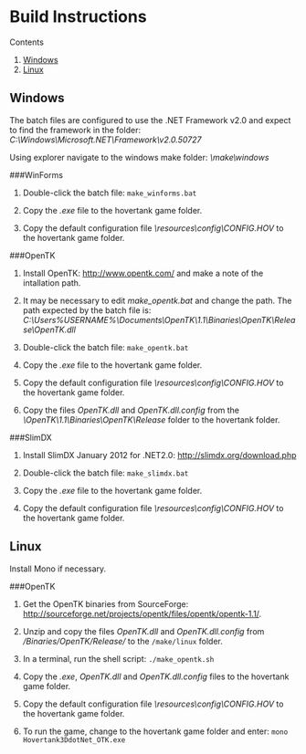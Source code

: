 Build Instructions
==================

Contents

1. [Windows](#Windows)
2. [Linux](#Linux)

Windows
-------

The batch files are configured to use the .NET Framework v2.0 and expect to find the framework in the folder: *C:\Windows\Microsoft.NET\Framework\v2.0.50727*

Using explorer navigate to the windows make folder: *\make\windows*

###WinForms

1. Double-click the batch file: ```make_winforms.bat```

2. Copy the *.exe* file to the hovertank game folder.

3. Copy the default configuration file *\resources\config\CONFIG.HOV* to the hovertank game folder.

###OpenTK

1. Install OpenTK: http://www.opentk.com/ and make a note of the intallation path.

2. It may be necessary to edit *make_opentk.bat* and change the path. The path expected by the batch file is: *C:\Users\%USERNAME%\Documents\OpenTK\1.1\Binaries\OpenTK\Release\OpenTK.dll*

3. Double-click the batch file: ```make_opentk.bat```

4. Copy the *.exe* file to the hovertank game folder.

5. Copy the default configuration file *\resources\config\CONFIG.HOV* to the hovertank game folder.

6. Copy the files *OpenTK.dll* and *OpenTK.dll.config* from the *\OpenTK\1.1\Binaries\OpenTK\Release* folder to the hovertank folder.

###SlimDX

1. Install SlimDX January 2012 for .NET2.0: http://slimdx.org/download.php

2. Double-click the batch file: ```make_slimdx.bat```

3. Copy the *.exe* file to the hovertank game folder.

4. Copy the default configuration file *\resources\config\CONFIG.HOV* to the hovertank game folder.

Linux
-----

Install Mono if necessary.

###OpenTK

1. Get the OpenTK binaries from SourceForge: http://sourceforge.net/projects/opentk/files/opentk/opentk-1.1/.

2. Unzip and copy the files *OpenTK.dll* and *OpenTK.dll.config* from */Binaries/OpenTK/Release/* to the ```/make/linux``` folder.

3. In a terminal, run the shell script: ```./make_opentk.sh```

4. Copy the *.exe*, *OpenTK.dll* and *OpenTK.dll.config* files to the hovertank game folder.

5. Copy the default configuration file *\resources\config\CONFIG.HOV* to the hovertank game folder.

6. To run the game, change to the hovertank game folder and enter: ```mono Hovertank3DdotNet_OTK.exe```
